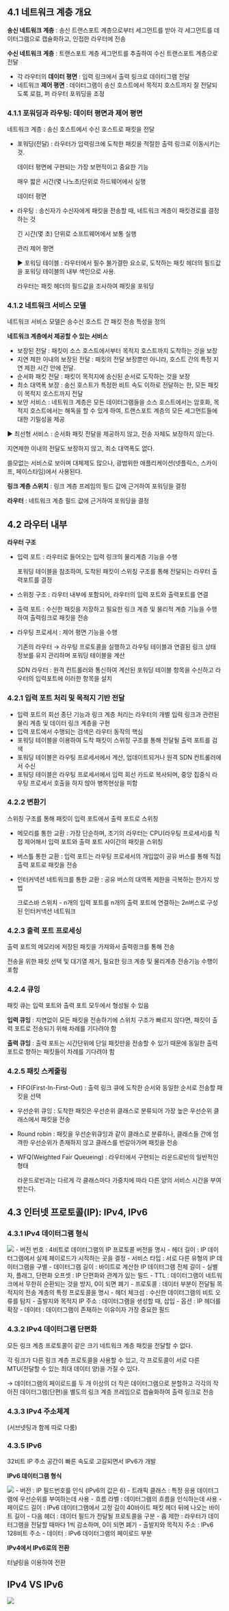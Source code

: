 ## 4.1 네트워크 계층 개요

**송신 네트워크 계층** :  송신 트랜스포트 계층으로부터 세그먼트를 받아 각 세그먼트를 데이터그램으로 캡슐화하고, 인접한 라우터에 전송

**수신 네트워크 계층** : 트랜스포트 계층 세그먼트를 추출하여 수신 트랜스포트 계층으로 전달

- 각 라우터의 **데이터 평면** : 입력 링크에서 출력 링크로 데이터그램 전달
- 네트워크 **제어 평면** : 데이터그램이 송신 호스트에서 목적지 호스트까지 잘 전달되도록 로컬, 퍼 라우터 포워딩을 조정

### 4.1.1 포워딩과 라우팅: 데이터 평면과 제어 평면

네트워크 계층 : 송신 호스트에서 수신 호스트로 패킷을 전달

- 포워딩(전달) : 라우터가 입력링크에 도착한 패킷을 적절한 출력 링크로 이동시키는 것.

    데이터 평면에 구현되는 가장 보편적이고 중요한 기능

    매우 짧은 시간(몇 나노초)단위로 하드웨어에서 실행

    데이터 평면

- 라우팅 : 송신자가 수신자에게 패킷을 전송할 때, 네트워크 계층이 패킷경로를 결정하는 것

    긴 시간(몇 초) 단위로 소프트웨어에서 보통 실행

    관리 제어 평면

    ▶ 포워딩 테이블 : 라우터에서 필수 불가결한 요소로, 도착하는 패킷 헤더의 필드값을 포워딩 테이블의 내부 색인으로 사용.

    라우터는 패킷 헤더의 필드값을 조사하여 패킷을 포워딩

### 4.1.2 네트워크 서비스 모델

네트워크 서비스 모델은 송수신 호스트 간 패킷 전송 특성을 정의

**네트워크 계층에서 제공할 수 있는 서비스**

- 보장된 전달 : 패킷이 소스 호스트에서부터 목적지 호스트까지 도착하는 것을 보장
- 지연 제한 이내의 보장된 전달 : 패킷의 전달 보장뿐만 아니라, 호스트 간의 특정 지연 제한 시간 안에 전달.
- 순서화 패킷 전달 : 패킷이 목적지에 송신된 순서로 도작하는 것을 보장
- 최소 대역폭 보장 : 송신 호스트가 특정한 비트 속도 이하로 전달하는 한, 모든 패킷이 목적지 호스트까지 전달
- 보안 서비스 : 네트워크 계층은 모든 데이터그램들을 소스 호스트에서는 암호화, 목적지 호스트에서는 해독을 할 수 있게 하여, 트랜스포트 계층의 모든 세그먼트들에 대한 기밀성을 제공

▶ 최선형 서비스 : 순서화 패킷 전달을 제공하지 않고, 전송 자체도 보장하지 않는다.

지연제한 이내의 전달도 보장하지 않고, 최소 대역폭도 없다.

쓸모없는 서비스로 보이며 대체제도 많으나, 광범위한 애플리케이션(넷플릭스, 스카이프, 페이스타임)에서 사용된다.

**링크 계층 스위치** : 링크 계층 프레임의 필드 값에 근거하여 포워딩을 결정

**라우터** : 네트워크 계층 필드 값에 근거하여 포워딩을 결정

## 4.2 라우터 내부

**라우터 구조**

- 입력 포트 : 라우터로 들어오는 입력 링크의 물리계층 기능을 수행

    포워딩 테이블을 참조하여, 도착된 패킷이 스위칭 구조를 통해 전달되는 라우터 출력포트를 결정

- 스위칭 구조 : 라우터 내부에 포함되어, 라우터의 입력 포트와 출력포트를 연결
- 출력 포트 : 수신한 패킷을 저장하고 필요한 링크 계층 및 물리적 계층 기능을 수행하여 출력링크로 패킷을 전송
- 라우팅 프로세서 : 제어 평면 기능을 수행

    기존의 라우터 → 라우팅 프로토콜을 실행하고 라우팅 테이블과 연결된 링크 상태 정보를 유지 관리하며 포워딩 테이블을 계산

    SDN 라우터 : 원격 컨트롤러와 통신하여 계산된 포워딩 테이블 항목을 수신하고 라우터의 입력포트에 이러한 항목을 설치

### 4.2.1 입력 포트 처리 및 목적지 기반 전달

- 입력 포트의 회선 종단 기능과 링크 계층 처리는 라우터의 개별 입력 링크과 관련된 물리 계층 및 데이터 링크 계층을 구현
- 입력 포트에서 수행되는 검색은 라우터 동작의 핵심
- 포워딩 테이블을 이용하여 도착 패킷이 스위칭 구조를 통해 전달될 출력 포트를 검색
- 포워딩 테이블은 라우팅 프로세서에서 계산, 업데이트되거나 원격 SDN 컨트롤러에서 수신
- 포둬딩 테이블은 라우팅 프로세서에서 입력 회선 카드로 복사되며, 중앙 집중식 라우팅 프로세서 호출을 하지 않아 병목현상을 피함

### 4.2.2 변환기

스위칭 구조를 통해 패킷이 입력 포트에서 출력 포트로 스위칭

- 메모리를 통한 교환 : 가장 단순하며, 초기의 라우터는 CPU(라우팅 프로세서)를 직접 제어해서 입력 포트와 출력 포트 사이간의 패킷을 스위칭
- 버스틀 통한 교환 : 입력 포트는 라우팅 프로세서의 개입없이 공유 버스를 통해 직접 출력 포트로 패킷을 전송
- 인터커넥션 네트워크를 통한 교환 : 공유 버스의 대역폭 제한을 극복하는 한가지 방법

    크로스바 스위치 - n개의 입력 포트를 n개의 출력 포트에 연결하는 2n버스로 구성된 인터커넥션 네트워크

### 4.2.3 출력 포트 프로세싱

출력 포트의 메모리에 저장된 패킷을 가져와서 출력링크를 통해 전송

전송을 위한 패킷 선택 및 대기열 제거, 필요한 링크 계층 및 물리계층 전송기능 수행이 포함

### 4.2.4 큐잉

패킷 큐는 입력 포트와 출력 포트 모두에서 형성될 수 있음

**입력 큐잉** : 지연없이 모든 패킷을 전송하기에 스위치 구조가 빠르지 않다면, 패킷이 출력 포트로 전송되기 위해 차례를 기다려야 함

**출력 큐잉** : 출력 포트는 시간단위에 단일 패킷만을 전송할 수 있기 때문에 동일한 출력 포트로 향하는 패킷들이 차례를 기다려야 함

### 4.2.5 패킷 스케줄링

- FIFO(First-In-First-Out) : 출력 링크 큐에 도착한 순서와 동일한 순서로 전송할 패킷을 선택
- 우선순위 큐잉 : 도착한 패킷은 우선순위 클래스로 분류되어 가장 높은 우선순위 클래스에서 패킷을 전송
- Round robin : 패킷을 우선순위큐잉과 같이 클래스로 분류하나, 클래스들 간에 엄격한 우선순위가 존재하지 않고 클래스를 번갈아가며 패킷을 전송
- WFQ(Weighted Fair Queueing) : 라우터에서 구현되는 라운드로빈의 일반적인 형태

    라운드로빈과는 다르게 각 클래스마다 가중치에 따라 다른 양의 서비스 시간을 부여받는다.

## 4.3 인터넷 프로토콜(IP): IPv4, IPv6

### 4.3.1 IPv4 **데이터그램 형식**

<img src = "https://s3.us-west-2.amazonaws.com/secure.notion-static.com/02937303-0712-4896-97f8-e0ff69baaa24/Untitled.png?X-Amz-Algorithm=AWS4-HMAC-SHA256&X-Amz-Credential=AKIAT73L2G45O3KS52Y5%2F20210218%2Fus-west-2%2Fs3%2Faws4_request&X-Amz-Date=20210218T054121Z&X-Amz-Expires=86400&X-Amz-Signature=40dda64f53dabde45d61588ea92e27ffe4a7c66452dbab04b06d18616bd56ad2&X-Amz-SignedHeaders=host&response-content-disposition=filename%20%3D%22Untitled.png%22">
- 버전 번호 : 4비트로 데이터그램의 IP 프로토콜 버전을 명시
- 헤더 길이 : IP 데이터그램에서 실제 페이로드가 시작하는 곳을 결정
- 서비스 타입 : 서로 다른 유형의 IP 데이터그램을 구별
- 데이터그램 길이 : 바이트로 계산한 IP 데이터그램 전체 길이
- 실별자, 플래그, 단편화 오프셋 : IP 단편화와 관계가 있는 필드
- TTL : 데이터그램이 네트워크에서 무한히 순환되는 것을 방지, 0이 되면 폐기
- 프로토콜 : 데이터 부분이 전달될 목적지의 전송 계층의 특정 프로토콜을 명시
- 헤더 체크섬 : 수신한 데이터그램의 비트 오류를 탐지
- 출발지와 목적지 IP 주소 : 데이터그램을 생성할 때, 삽입
- 옵션 : IP 헤더를 확장
- 데이터 : 데이터그램이 존재하는 이유이자 가장 중요한 필드

### 4.3.2 IPv4 데이터그램 단편화

모든 링크 계층 프로토콜이 같은 크기 네트워크 계층 패킷을 전달할 수 없다.

각 링크가 다른 링크 계층 프로토콜을 사용할 수 있고, 각 프로토콜이 서로 다른 MTU(전달할 수 있는 최대 데이터 양)을 가질 수 있다.

→ 데이터그램의 페이로드를 두 개 이상의 더 작은 데이터그램으로 분할하고 각각의 작아진 데이터그램(단편)을 별도의 링크 계층 프레임으로 캡슐화하여 출력 링크로 전송

### 4.3.3 IPv4 주소체계

(서브넷팅과 함께 따로 다룸)

### 4.3.5 IPv6

32비트 IP 주소 공간이 빠른 속도로 고갈되면서 IPv6가 개발

**IPv6 데이터그램 형식**

<img src = "https://s3.us-west-2.amazonaws.com/secure.notion-static.com/c489de00-ddf3-41fc-94dd-c433bcf5bc85/Untitled.png?X-Amz-Algorithm=AWS4-HMAC-SHA256&X-Amz-Credential=AKIAT73L2G45O3KS52Y5%2F20210218%2Fus-west-2%2Fs3%2Faws4_request&X-Amz-Date=20210218T054731Z&X-Amz-Expires=86400&X-Amz-Signature=2f92c54e3d979951fa82d64cc6a2ed11da4c19f16a439798aad1c3db5f3643ec&X-Amz-SignedHeaders=host&response-content-disposition=filename%20%3D%22Untitled.png%22">
- 버전 : IP 필드번호를 인식 (IPv6의 값은 6)
- 트래픽 클래스 : 특정 응용 데이터그램에 우선순위를 부여하는데 사용
- 흐름 라벨 : 데이터그램의 흐름을 인식하는데 사용
- 페이로드 길이 : IPv6 데이터그램에서 고정 길이 40바이트 패킷 헤더 뒤에 나오는 바이트 길이
- 다음 헤더 : 데이터 필드가 전달될 프로토콜을 구분
- 홉 제한 : 라우터가 데이터그램을 전달할 때마다 1씩 감소하며, 0이 되면 폐기
- 출발지와 목적지 주소 : IPv6 128비트 주소
- 데이터 : IPv6 데이터그램의 페이로드 부분

**IPv4에서 IPv6로의 전환**

터널링을 이용하여 전환

## IPv4 VS IPv6

<img src = "https://s3.us-west-2.amazonaws.com/secure.notion-static.com/c59624d6-e48e-4f5a-9e41-969e860f231a/Untitled.png?X-Amz-Algorithm=AWS4-HMAC-SHA256&X-Amz-Credential=AKIAT73L2G45O3KS52Y5%2F20210218%2Fus-west-2%2Fs3%2Faws4_request&X-Amz-Date=20210218T054815Z&X-Amz-Expires=86400&X-Amz-Signature=e6a86eb5ff44dd899f1df8a826d055430d7b596db44c1285a0f2004ac3f6f6fe&X-Amz-SignedHeaders=host&response-content-disposition=filename%20%3D%22Untitled.png%22">
